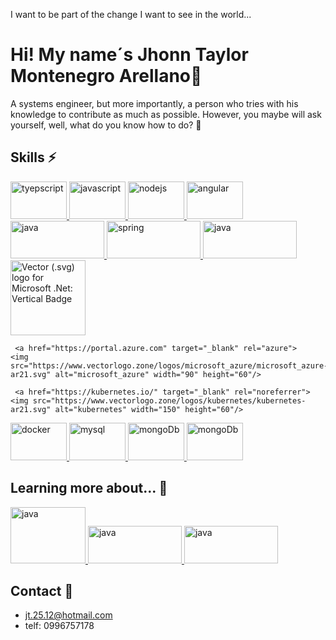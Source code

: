 I want to be part of the change I want to see in the world...

# Hi! My name´s Jhonn Taylor Montenegro Arellano👋

A systems engineer, but more importantly, a person who tries with his knowledge to contribute as much as possible. However, you maybe will ask yourself, well, what do you know how to do? 🤔

## Skills ⚡

<p align="left">
  <a href="https://www.typescriptlang.org/" target="_blank" rel="noreferrer">
    <img src="https://www.vectorlogo.zone/logos/typescriptlang/typescriptlang-ar21.svg" alt="tyepscript" width="90" height="60"/>
  </a>
  
  
  <a href="https://developer.mozilla.org/en-US/docs/Web/JavaScript" target="_blank" rel="noreferrer">
    <img src="https://www.vectorlogo.zone/logos/javascript/javascript-horizontal.svg" alt="javascript" width="90" height="60"/>
  </a>
  
  
  
  <a href="https://nodejs.org/" target="_blank" rel="noreferrer">
    <img src="https://www.vectorlogo.zone/logos/nodejs/nodejs-ar21.svg" alt="nodejs" width="90" height="60"/>
  </a>
  

   
  <a href="https://angular.io/" target="_blank" rel="noreferrer">
    <img src="https://www.vectorlogo.zone/logos/angular/angular-ar21.svg" alt="angular" width="90" height="60"/>
  </a>
 

 
   <a href="https://www.java.com/" target="_blank" rel="noreferrer">
    <img src="https://www.vectorlogo.zone/logos/java/java-horizontal.svg" alt="java" width="150" height="60"/>
  </a>
  
   <a href="https://spring.io/" target="_blank" rel="noreferrer">
    <img src="https://www.vectorlogo.zone/logos/springio/springio-ar21.svg" alt="spring" width="150" height="60"/>
  </a>
      <a href="https://www.java.com/" target="_blank" rel="noreferrer">
    <img src="https://www.vectorlogo.zone/logos/r-project/r-project-ar21.svg" alt="java" width="150" height="60"/>
  </a>
  <a href="https://dotnet.microsoft.com/es-es/" rel="nofollow">
  <img 
  alt="Vector (.svg) logo for Microsoft .Net: Vertical Badge" src="https://www.vectorlogo.zone/logos/dotnet/dotnet-vertical.svg" style="height:120px;">
  </a>
  
 
     <a href="https://portal.azure.com" target="_blank" rel="azure">
    <img src="https://www.vectorlogo.zone/logos/microsoft_azure/microsoft_azure-ar21.svg" alt="microsoft_azure" width="90" height="60"/>
  </a>
  
     <a href="https://kubernetes.io/" target="_blank" rel="noreferrer">
    <img src="https://www.vectorlogo.zone/logos/kubernetes/kubernetes-ar21.svg" alt="kubernetes" width="150" height="60"/>
  </a>
   
   <a href="https://www.docker.com/" target="_blank" rel="noreferrer">
    <img src="https://www.vectorlogo.zone/logos/docker/docker-ar21.svg" alt="docker" width="90" height="60"/>
  </a>
  <a href="https://www.mysql.com/" target="_blank" rel="noreferrer">
    <img src="https://www.vectorlogo.zone/logos/mysql/mysql-official.svg" alt="mysql" width="90" height="60"/>
  </a>
 
   <a href="https://www.docker.com/" target="_blank" rel="noreferrer">
    <img src="https://www.vectorlogo.zone/logos/mongodb/mongodb-ar21.svg" alt="mongoDb" width="90" height="60"/>
  </a>
  
   <a href="https://www.docker.com/" target="_blank" rel="noreferrer">
    <img src="https://www.vectorlogo.zone/logos/postgresql/postgresql-ar21.svg" alt="mongoDb" width="90" height="60"/>
  </a>
  
</p>

</p>

##  Learning more about... 🔭

<p align="left">
   
  
   <a href="https://dev.java/" target="_blank" rel="noreferrer">
    <img src="https://www.vectorlogo.zone/logos/java/java-icon.svg" alt="java" width="120" height="90"/>
  </a>
  
   <a href="https://www.java.com/" target="_blank" rel="noreferrer">
    <img src="https://www.vectorlogo.zone/logos/springio/springio-ar21.svg" alt="java" width="150" height="60"/>
  </a>
   <a href="https://www.java.com/" target="_blank" rel="noreferrer">
    <img src="https://www.vectorlogo.zone/logos/microsoft_azure/microsoft_azure-ar21.svg" alt="java" width="150" height="60"/>
  </a>

  
</p>




## Contact 💬

- jt.25.12@hotmail.com
- telf: 0996757178

<!--
**Taylor2512/Taylor2512** is a ✨ _special_ ✨ repository because its `README.md` (this file) appears on your GitHub profile.

Here are some ideas to get you started:

-  I’m currently working on ...
- 🌱 I’m currently learning ...
- 👯 I’m looking to collaborate on ...
-  I’m looking for help with ...
-  Ask me about ...
- 📫 How to reach me: ...
- Pronouns: ...
-  Fun fact: ...
-->


